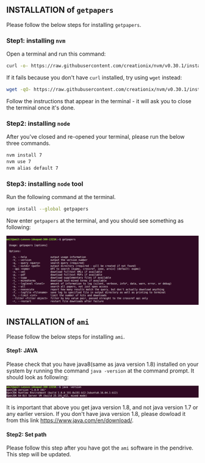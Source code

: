 
## INSTALLATION of `getpapers`

Please follow the below steps for installing `getpapers`.

### Step1: installing `nvm`

Open a terminal and run this command:

```bash
curl -o- https://raw.githubusercontent.com/creationix/nvm/v0.30.1/install.sh | bash
```

If it fails because you don't have `curl` installed, try using `wget` instead:

```bash
wget -qO- https://raw.githubusercontent.com/creationix/nvm/v0.30.1/install.sh | bash
```

Follow the instructions that appear in the terminal - it will ask you to close the terminal once it's done.

### Step2: installing `node`

After you've closed and re-opened your terminal, please run the below three commands.

```bash
nvm install 7
nvm use 7
nvm alias default 7
```

### Step3: installing `node` tool

Run the following command at the terminal.
```bash
npm install --global getpapers
```

Now enter `getpapers` at the terminal, and you should see something as following:

![getpapers](getpapers_linux_screenshoot.png)



## INSTALLATION of `ami`

Please follow the below steps for installing `ami`.

#### Step1: JAVA

Please check that you have java8(same as java version 1.8) installed on your system by running the command `java -version` at the command prompt. It should look as following:

![java8](java8_linux.png)

It is important that above you get java version 1.8, and not java version 1.7 or any earlier version. 
If you don't have java version 1.8, please dowload it from this link https://www.java.com/en/download/.

#### Step2: Set path

Please follow this step after you have got the `ami` software in the pendrive. This step will be updated.
